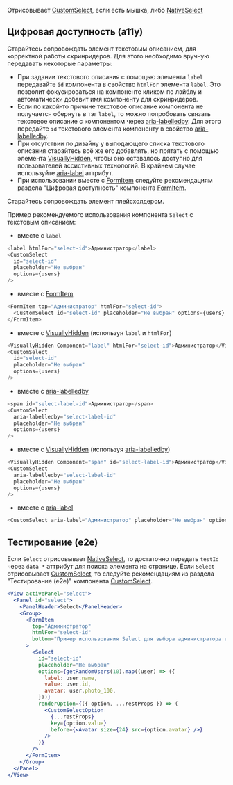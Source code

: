 Отрисовывает [CustomSelect](#!/CustomSelect), если есть мышка, либо [NativeSelect](#!/NativeSelect)

## Цифровая доступность (a11y)

Старайтесь сопровождать элемент текстовым описанием, для корректной работы скринридеров.
Для этого необходимо вручную передавать некоторые параметры:
<br />

- При задании текстового описания с помощью элемента `label` передавайте `id` компонента в свойство `htmlFor` элемента `label`. Это позволит фокусироваться на компоненте кликом по лэйблу и автоматически добавит имя компоненту для скринридеров.
- Если по какой-то причине текстовое описание компонента не получается обернуть в тэг `label`, то можно попробовать связать текстовое описание с компонентом через [aria-labelledby](https://developer.mozilla.org/en-US/docs/Web/Accessibility/ARIA/Attributes/aria-labelledby). Для этого передайте `id` текстового элемента компоненту в свойство [aria-labelledby](https://developer.mozilla.org/en-US/docs/Web/Accessibility/ARIA/Attributes/aria-labelledby).
- При отсутствии по дизайну у выподающего списка текстового описания старайтесь всё же его добавлять, но прятать с помощью элемента [VisuallyHidden](#!/VisuallyHidden), чтобы оно оставалось доступно для пользователей ассистивных технологий. В крайнем случае используйте [aria-label](https://developer.mozilla.org/en-US/docs/Web/Accessibility/ARIA/Attributes/aria-label) аттрибут.
- При использовании вместе с [FormItem](#!/FormItem) следуйте рекомендациям раздела "Цифровая доступность" компонента [FormItem](#!/FormItem).

Старайтесь сопровождать элемент плейсхолдером.

Пример рекомендуемого использования компонента `Select` с текстовым описанием:

- вместе с `label`

```js static
<label htmlFor="select-id">Администратор</label>
<CustomSelect
  id="select-id"
  placeholder="Не выбран"
  options={users}
/>
```

- вместе с [FormItem](#!/FormItem)

```js static
<FormItem top="Администратор" htmlFor="select-id">
  <CustomSelect id="select-id" placeholder="Не выбран" options={users} />
</FormItem>
```

- вместе с [VisuallyHidden](#!/VisuallyHidden) (используя `label` и `htmlFor`)

```js static
<VisuallyHidden Component="label" htmlFor="select-id">Администратор</VisuallyHidden>
<CustomSelect
  id="select-id"
  placeholder="Не выбран"
  options={users}
/>
```

- вместе с [aria-labelledby](https://developer.mozilla.org/en-US/docs/Web/Accessibility/ARIA/Attributes/aria-labelledby)

```js static
<span id="select-label-id">Администратор</span>
<CustomSelect
  aria-labelledby="select-label-id"
  placeholder="Не выбран"
  options={users}
/>
```

- вместе с [VisuallyHidden](#!/VisuallyHidden) (используя [aria-labelledby](https://developer.mozilla.org/en-US/docs/Web/Accessibility/ARIA/Attributes/aria-labelledby))

```js static
<VisuallyHidden Component="span" id="select-label-id">Администратор</VisuallyHidden>
<CustomSelect
  aria-labelledby="select-label-id"
  placeholder="Не выбран"
  options={users}
/>
```

- вместе с [aria-label](https://developer.mozilla.org/en-US/docs/Web/Accessibility/ARIA/Attributes/aria-label)

```js static
<CustomSelect aria-label="Администратор" placeholder="Не выбран" options={users} />
```

## Тестирование (e2e)

Если `Select` отрисовывает [NativeSelect](#!/NativeSelect), то достаточно передать `testId` через `data-*` аттрибут для поиска элемента на странице.
Если `Select` отрисовывает [CustomSelect](#!/CustomSelect), то следуйте рекомендациям из раздела "Тестирование (e2e)" компонента [CustomSelect](#!/CustomSelect).

```jsx
<View activePanel="select">
  <Panel id="select">
    <PanelHeader>Select</PanelHeader>
    <Group>
      <FormItem
        top="Администратор"
        htmlFor="select-id"
        bottom="Пример использования Select для выбора администратора из списка"
      >
        <Select
          id="select-id"
          placeholder="Не выбран"
          options={getRandomUsers(10).map((user) => ({
            label: user.name,
            value: user.id,
            avatar: user.photo_100,
          }))}
          renderOption={({ option, ...restProps }) => (
            <CustomSelectOption
              {...restProps}
              key={option.value}
              before={<Avatar size={24} src={option.avatar} />}
            />
          )}
        />
      </FormItem>
    </Group>
  </Panel>
</View>
```
